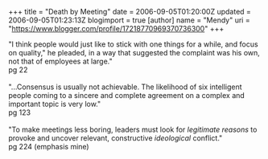 +++
title = "Death by Meeting"
date = 2006-09-05T01:20:00Z
updated = 2006-09-05T01:23:13Z
blogimport = true 
[author]
	name = "Mendy"
	uri = "https://www.blogger.com/profile/17218770969370736300"
+++

"I think people would just like to stick with one things for a while, and focus on quality," he pleaded, in a way that suggested the complaint was his own, not that of employees at large."<br />pg 22<br /><br />"...Consensus is usually not achievable. The likelihood of six intelligent people coming to a sincere and complete agreement on a complex and important topic is very low."<br />pg 123<br /><br />"To make meetings less boring, leaders must look for <em>legitimate reasons</em> to provoke and uncover relevant, constructive <em>ideological</em> conflict."<br />pg 224 (emphasis mine)
